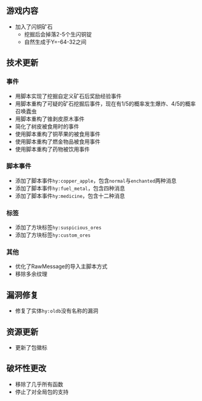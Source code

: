 ## 游戏内容

- 加入了闪铜矿石
  - 挖掘后会掉落2-5个生闪铜锭
  - 自然生成于Y=-64-32之间

## 技术更新

### 事件

- 用脚本实现了挖掘自定义矿石后奖励经验事件
- 用脚本重构了可疑的矿石挖掘后事件，现在有1/5的概率发生爆炸、4/5的概率召唤蠹虫
- 用脚本重构了锥剥皮原木事件
- 简化了树皮被食用时的事件
- 使用脚本重构了铜苹果的被食用事件
- 使用脚本重构了燃金物品被食用事件
- 使用脚本重构了药物被饮用事件

### 脚本事件

- 添加了脚本事件`hy:copper_apple`，包含`normal`与`enchanted`两种消息
- 添加了脚本事件`hy:fuel_metal`，包含四种消息
- 添加了脚本事件`hy:medicine`，包含十二种消息

### 标签

- 添加了方块标签`hy:suspicious_ores`
- 添加了方块标签`hy:custom_ores`

### 其他

- 优化了RawMessage的导入主脚本方式
- 移除多余纹理

## 漏洞修复

- 修复了实体`hy:oldb`没有名称的漏洞

## 资源更新

- 更新了包徽标

## 破坏性更改

- 移除了几乎所有函数
- 停止了对全局包的支持

